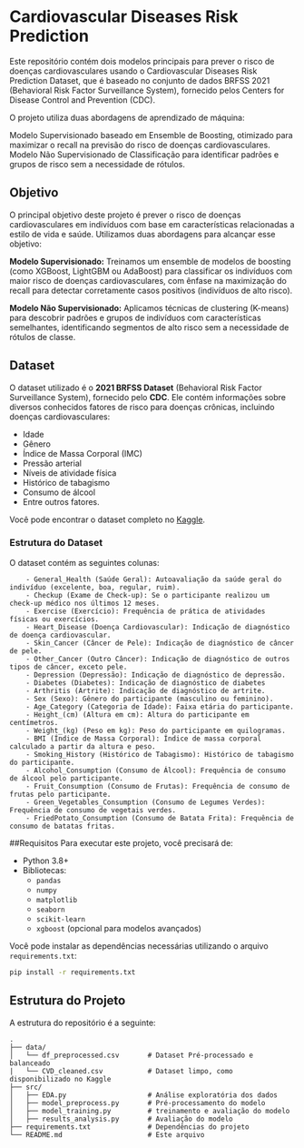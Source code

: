 # Cardiovascular Diseases Risk Prediction

Este repositório contém dois modelos principais para prever o risco de doenças cardiovasculares usando o Cardiovascular Diseases Risk Prediction Dataset, que é baseado no conjunto de dados BRFSS 2021 (Behavioral Risk Factor Surveillance System), fornecido pelos Centers for Disease Control and Prevention (CDC).

O projeto utiliza duas abordagens de aprendizado de máquina:

Modelo Supervisionado baseado em Ensemble de Boosting, otimizado para maximizar o recall na previsão do risco de doenças cardiovasculares.
Modelo Não Supervisionado de Classificação para identificar padrões e grupos de risco sem a necessidade de rótulos.

## Objetivo

O principal objetivo deste projeto é prever o risco de doenças cardiovasculares em indivíduos com base em características relacionadas a estilo de vida e saúde. Utilizamos duas abordagens para alcançar esse objetivo:

**Modelo Supervisionado:** Treinamos um ensemble de modelos de boosting (como XGBoost, LightGBM ou AdaBoost) para classificar os indivíduos com maior risco de doenças cardiovasculares, com ênfase na maximização do recall para detectar corretamente casos positivos (indivíduos de alto risco).

**Modelo Não Supervisionado:** Aplicamos técnicas de clustering (K-means) para descobrir padrões e grupos de indivíduos com características semelhantes, identificando segmentos de alto risco sem a necessidade de rótulos de classe.

## Dataset

O dataset utilizado é o **2021 BRFSS Dataset** (Behavioral Risk Factor Surveillance System), fornecido pelo **CDC**. Ele contém informações sobre diversos conhecidos fatores de risco para doenças crônicas, incluindo doenças cardiovasculares:

- Idade
- Gênero
- Índice de Massa Corporal (IMC)
- Pressão arterial
- Níveis de atividade física
- Histórico de tabagismo
- Consumo de álcool
- Entre outros fatores.

Você pode encontrar o dataset completo no [Kaggle](https://www.kaggle.com/datasets/alphiree/cardiovascular-diseases-risk-prediction-dataset).

### Estrutura do Dataset

O dataset contém as seguintes colunas:

        - General_Health (Saúde Geral): Autoavaliação da saúde geral do indivíduo (excelente, boa, regular, ruim).
        - Checkup (Exame de Check-up): Se o participante realizou um check-up médico nos últimos 12 meses.
        - Exercise (Exercício): Frequência de prática de atividades físicas ou exercícios.
        - Heart_Disease (Doença Cardiovascular): Indicação de diagnóstico de doença cardiovascular.
        - Skin_Cancer (Câncer de Pele): Indicação de diagnóstico de câncer de pele.
        - Other_Cancer (Outro Câncer): Indicação de diagnóstico de outros tipos de câncer, exceto pele.
        - Depression (Depressão): Indicação de diagnóstico de depressão.
        - Diabetes (Diabetes): Indicação de diagnóstico de diabetes
        - Arthritis (Artrite): Indicação de diagnóstico de artrite.
        - Sex (Sexo): Gênero do participante (masculino ou feminino).
        - Age_Category (Categoria de Idade): Faixa etária do participante.
        - Height_(cm) (Altura em cm): Altura do participante em centímetros.
        - Weight_(kg) (Peso em kg): Peso do participante em quilogramas.
        - BMI (Índice de Massa Corporal): Índice de massa corporal calculado a partir da altura e peso.
        - Smoking_History (Histórico de Tabagismo): Histórico de tabagismo do participante.
        - Alcohol_Consumption (Consumo de Álcool): Frequência de consumo de álcool pelo participante.
        - Fruit_Consumption (Consumo de Frutas): Frequência de consumo de frutas pelo participante.
        - Green_Vegetables_Consumption (Consumo de Legumes Verdes): Frequência de consumo de vegetais verdes.
        - FriedPotato_Consumption (Consumo de Batata Frita): Frequência de consumo de batatas fritas.

##Requisitos
Para executar este projeto, você precisará de:

- Python 3.8+
- Bibliotecas:
  - `pandas`
  - `numpy`
  - `matplotlib`
  - `seaborn`
  - `scikit-learn`
  - `xgboost` (opcional para modelos avançados)

Você pode instalar as dependências necessárias utilizando o arquivo `requirements.txt`:

```bash
pip install -r requirements.txt
```

## Estrutura do Projeto

A estrutura do repositório é a seguinte:

```
.
├── data/
│   └── df_preprocessed.csv       # Dataset Pré-processado e balanceado
|   └── CVD_cleaned.csv           # Dataset limpo, como disponibilizado no Kaggle
├── src/
│   ├── EDA.py                    # Análise exploratória dos dados
│   ├── model_preprocess.py       # Pré-processamento do modelo
│   ├── model_training.py         # treinamento e avaliação do modelo
│   ├── results_analysis.py       # Avaliação do modelo
├── requirements.txt              # Dependências do projeto
└── README.md                     # Este arquivo
```
  
